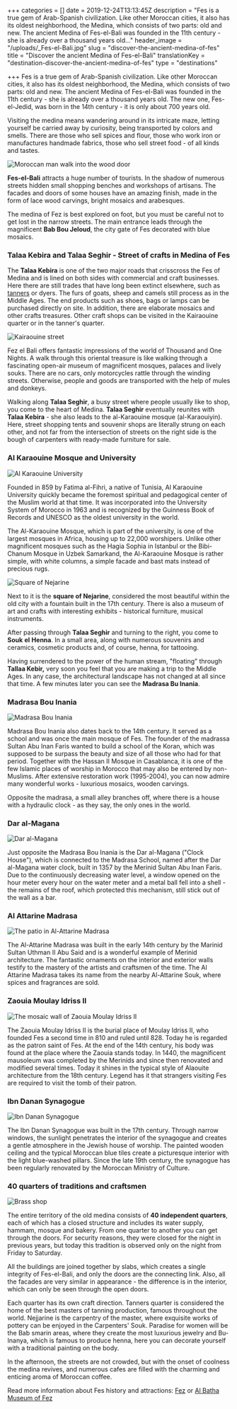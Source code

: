 +++
categories = []
date = 2019-12-24T13:13:45Z
description = "Fes is a true gem of Arab-Spanish civilization. Like other Moroccan cities, it also has its oldest neighborhood, the Medina, which consists of two parts: old and new. The ancient Medina of Fes-el-Bali was founded in the 11th century - she is already over a thousand years old..."
header_image = "/uploads/_Fes-el-Bali.jpg"
slug = "discover-the-ancient-medina-of-fes"
title = "Discover the ancient Medina of Fes-el-Bali"
translationKey = "destination-discover-the-ancient-medina-of-fes"
type = "destinations"

+++
Fes is a true gem of Arab-Spanish civilization. Like other Moroccan cities, it also has its oldest neighborhood, the Medina, which consists of two parts: old and new. The ancient Medina of Fes-el-Bali was founded in the 11th century - she is already over a thousand years old. The new one, Fes-el-Jedid, was born in the 14th century - it is only about 700 years old.

Visiting the medina means wandering around in its intricate maze, letting yourself be carried away by curiosity, being transported by colors and smells. There are those who sell spices and flour, those who work iron or manufactures handmade fabrics, those who sell street food - of all kinds and tastes.

![Moroccan man walk into the wood door](/uploads/Fes-el-Bali6.jpg "Moroccan man walk into the wood door")

**Fes-el-Bali** attracts a huge number of tourists. In the shadow of numerous streets hidden small shopping benches and workshops of artisans. The facades and doors of some houses have an amazing finish, made in the form of lace wood carvings, bright mosaics and arabesques.

The medina of Fez is best explored on foot, but you must be careful not to get lost in the narrow streets. The main entrance leads through the magnificent **Bab Bou Jeloud**, the city gate of Fes decorated with blue mosaics.

### **Talaa Kebira and Talaa Seghir - Street of crafts in Medina of Fes**

The **Talaa Kebira** is one of the two major roads that crisscross the Fes of Medina and is lined on both sides with commercial and craft businesses. Here there are still trades that have long been extinct elsewhere, such as [tanners](/en/destinations/the-famous-tanneries-of-fez/ "The famous Tanneries of Fez") or dyers. The furs of goats, sheep and camels still process as in the Middle Ages. The end products such as shoes, bags or lamps can be purchased directly on site. In addition, there are elaborate mosaics and other crafts treasures. Other craft shops can be visited in the Kairaouine quarter or in the tanner's quarter.

![Kairaouine street](/uploads/_Fes-el-Bali4.jpg "Kairaouine street")

Fez el Bali offers fantastic impressions of the world of Thousand and One Nights. A walk through this oriental treasure is like walking through a fascinating open-air museum of magnificent mosques, palaces and lively souks. There are no cars, only motorcycles rattle through the winding streets. Otherwise, people and goods are transported with the help of mules and donkeys.

Walking along **Talaa Seghir**, a busy street where people usually like to shop, you come to the heart of Medina. **Talaa Seghir** eventually reunites with **Talaa Kebira** - she also leads to the al-Karaouine mosque (al-Karaouiyin). Here, street shopping tents and souvenir shops are literally strung on each other, and not far from the intersection of streets on the right side is the bough of carpenters with ready-made furniture for sale.

### **Al Karaouine Mosque and University**

![ Al Karaouine University ](/uploads/University_of_Al_Qaraouiyine.jpg " Al Karaouine University ")

Founded in 859 by Fatima al-Fihri, a native of Tunisia, Al Karaouine University quickly became the foremost spiritual and pedagogical center of the Muslim world at that time. It was incorporated into the University System of Morocco in 1963 and is recognized by the Guinness Book of Records and UNESCO as the oldest university in the world.

The Al-Karaouine Mosque, which is part of the university, is one of the largest mosques in Africa, housing up to 22,000 worshipers. Unlike other magnificent mosques such as the Hagia Sophia in Istanbul or the Bibi-Chanum Mosque in Uzbek Samarkand, the Al-Karaouine Mosque is rather simple, with white columns, a simple facade and bast mats instead of precious rugs.

![Square of Nejarine](/uploads/_Fes-el-Bali5.jpg "Square of Nejarine")

Next to it is the **square of Nejarine**, considered the most beautiful within the old city with a fountain built in the 17th century. There is also a museum of art and crafts with interesting exhibits - historical furniture, musical instruments.

After passing through **Talaa Seghir** and turning to the right, you come to **Souk** **el** **Henna**. In a small area, along with numerous souvenirs and ceramics, cosmetic products and, of course, henna, for tattooing.

Having surrendered to the power of the human stream, "floating" through **Tallaa Kebir,** very soon you feel that you are making a trip to the Middle Ages. In any case, the architectural landscape has not changed at all since that time. A few minutes later you can see the **Madrasa Bu Inania**.

### **Madrasa Bou Inania**

![Madrasa Bou Inania](/uploads/1599px-Bou_Inania_Madrasa,Fes.jpg "Madrasa Bou Inania")

Madrasa Bou Inania also dates back to the 14th century. It served as a school and was once the main mosque of Fes. The founder of the madrassa Sultan Abu Inan Faris wanted to build a school of the Koran, which was supposed to be surpass the beauty and size of all those who had for that period. Together with the Hassan II Mosque in Casablanca, it is one of the few Islamic places of worship in Morocco that may also be entered by non-Muslims. After extensive restoration work (1995-2004), you can now admire many wonderful works - luxurious mosaics, wooden carvings.

Opposite the madrasa, a small alley branches off, where there is a house with a hydraulic clock - as they say, the only ones in the world.

### **Dar al-Magana**

![Dar al-Magana](/uploads/Horloge_de_fez.jpg "Dar al-Magana")

Just opposite the Madrasa Bou Inania is the Dar al-Magana ("Clock House"), which is connected to the Madrasa School, named after the Dar al-Magana water clock, built in 1357 by the Merinid Sultan Abu Inan Faris. Due to the continuously decreasing water level, a window opened on the hour meter every hour on the water meter and a metal ball fell into a shell - the remains of the roof, which protected this mechanism, still stick out of the wall as a bar.

### **Al Attarine Madrasa**

![The patio in Al-Attarine Madrasa](/uploads/Al-Attarine_Madrasa_(8753521539).jpg "The patio in Al-Attarine Madrasa")

The Al-Attarine Madrasa was built in the early 14th century by the Marinid Sultan Uthman II Abu Said and is a wonderful example of Merinid architecture. The fantastic ornaments on the interior and exterior walls testify to the mastery of the artists and craftsmen of the time. The Al Attarine Madrasa takes its name from the nearby Al-Attarine Souk, where spices and fragrances are sold.

### **Zaouia Moulay Idriss II**

![The mosaic wall of Zaouia Moulay Idriss II](/uploads/Window_to_tomb_of_Moulay_Idriss_II.jpg "The mosaic wall of Zaouia Moulay Idriss II")

The Zaouia Moulay Idriss II is the burial place of Moulay Idriss II, who founded Fes a second time in 810 and ruled until 828. Today he is regarded as the patron saint of Fes. At the end of the 14th century, his body was found at the place where the Zaouia stands today. In 1440, the magnificent mausoleum was completed by the Merinids and since then renovated and modified several times. Today it shines in the typical style of Alaouite architecture from the 18th century. Legend has it that strangers visiting Fes are required to visit the tomb of their patron.

### **Ibn Danan Synagogue**

![ Ibn Danan Synagogue](/uploads/Ibn_Danan_Synagogue,_April_2016.jpg " Ibn Danan Synagogue")

The Ibn Danan Synagogue was built in the 17th century. Through narrow windows, the sunlight penetrates the interior of the synagogue and creates a gentle atmosphere in the Jewish house of worship. The painted wooden ceiling and the typical Moroccan blue tiles create a picturesque interior with the light blue-washed pillars. Since the late 19th century, the synagogue has been regularly renovated by the Moroccan Ministry of Culture.

### **40 quarters of traditions and craftsmen**

![Brass shop](/uploads/1280px-Old_medina_fes_nehassine.jpg "Brass shop")

The entire territory of the old medina consists of **40 independent quarters**, each of which has a closed structure and includes its water supply, hammam, mosque and bakery. From one quarter to another you can get through the doors. For security reasons, they were closed for the night in previous years, but today this tradition is observed only on the night from Friday to Saturday.

All the buildings are joined together by slabs, which creates a single integrity of Fes-el-Bali, and only the doors are the connecting link. Also, all the facades are very similar in appearance - the difference is in the interior, which can only be seen through the open doors.

Each quarter has its own craft direction. Tanners quarter is considered the home of the best masters of tanning production, famous throughout the world. Nejjarine is the carpentry of the master, where exquisite works of pottery can be enjoyed in the Carpenters' Souk. Paradise for women will be the Bab smarin areas, where they create the most luxurious jewelry and Bu-Inanya, which is famous to produce henna, here you can decorate yourself with a traditional painting on the body.

In the afternoon, the streets are not crowded, but with the onset of coolness the medina revives, and numerous cafes are filled with the charming and enticing aroma of Moroccan coffee.

Read more information about Fes history and attractions: [Fez](/en/destinations/fez/ "Fez") or [Al Batha Museum of Fez](/en/destinations/al-batha-museum-of-fez/ "Al Batha Museum of Fez")